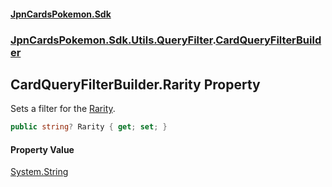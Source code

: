 #### [JpnCardsPokemon.Sdk](index.md 'index')
### [JpnCardsPokemon.Sdk.Utils.QueryFilter](JpnCardsPokemon.Sdk.Utils.QueryFilter.md 'JpnCardsPokemon.Sdk.Utils.QueryFilter').[CardQueryFilterBuilder](JpnCardsPokemon.Sdk.Utils.QueryFilter.CardQueryFilterBuilder.md 'JpnCardsPokemon.Sdk.Utils.QueryFilter.CardQueryFilterBuilder')

## CardQueryFilterBuilder.Rarity Property

Sets a filter for the [Rarity](JpnCardsPokemon.Sdk.Api.Card.Rarity.md 'JpnCardsPokemon.Sdk.Api.Card.Rarity').

```csharp
public string? Rarity { get; set; }
```

#### Property Value
[System.String](https://docs.microsoft.com/en-us/dotnet/api/System.String 'System.String')